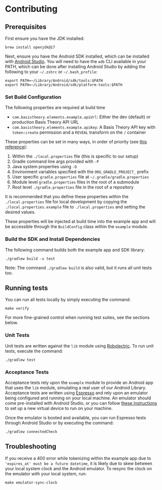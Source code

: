 # Contributing

## Prerequisites

First ensure you have the JDK installed:

```shell
brew install openjdk@17
```

Next, ensure you have the Android SDK installed, which can be installed with [Android Studio](https://developer.android.com/about/versions/12/setup-sdk).
You will need to have the `adb` CLI available in your PATH, which can be done after installing
Android Studio by adding the following to your `~/.zshrc` or `~/.bash_profile`:

```shell
export PATH=~/Library/Android/sdk/tools:$PATH
export PATH=~/Library/Android/sdk/platform-tools:$PATH
```

### Set Build Configuration

The following properties are required at build time
- `com.basistheory.elements.example.apiUrl`: Either the dev (default) or production Basis Theory API URL
- `com.basistheory.elements.example.apiKey`: A Basis Theory API key with `token:create` permission and a `REVEAL` transform on the `/` container

These properties can be set in many ways, in order of priority (see [this reference](https://tomgregory.com/gradle-project-properties-best-practices/#Why_do_we_need_project_properties_in_a_Gradle_build)):
1. Within the `./local.properties` file (this is specific to our setup)
2. Gradle command line args provided with `-P`
3. Java system properties using `-D`
4. Environment variables specified with the `ORG_GRADLE_PROJECT_` prefix
5. User specific `gradle.properties` file at `~/.gradle/gradle.properties`
6. Module level `gradle.properties` files in the root of a submodule
7. Root level `./gradle.properties` file in the root of a repository

It is recommended that you define these properties within the `./local.properties` file for 
local development by copying the `./local.properties.example` file to `./local.properties` and
setting the desired values.

These properties will be injected at build time into the example app and will be accessible through 
the `BuildConfig` class within the `example` module.

### Build the SDK and Install Dependencies

The following command builds both the example app and SDK library:

```shell
./gradlew build -x test
```

Note: The command `./gradlew build` is also valid, but it runs all unit tests too.

## Running tests

You can run all tests locally by simply executing the command:

```shell
make verify
```

For more fine-grained control when running test suites, see the sections below.

### Unit Tests

Unit tests are written against the `lib` module using [Robolectric](https://robolectric.org/). 
To run unit tests, execute the command:

```shell
./gradlew test
```

### Acceptance Tests

Acceptance tests rely upon the `example` module to provide an Android app that uses the `lib`
module, simulating a real user of our Android Library. Acceptance tests are written using 
[Espresso](https://developer.android.com/training/testing/espresso) and rely upon an emulator being 
configured and running on your local machine. An emulator should come pre-installed with 
Android Studio, or you can follow [these instructions](https://developer.android.com/studio/run/managing-avds) 
to set up a new virtual device to run on your machine.

Once the emulator is booted and available, you can run Espresso tests through Android Studio or by
executing the command:

```shell
./gradlew connectedCheck
```

## Troubleshooting

If you receive a 400 error while tokenizing within the example app due to `'expires_at' must be a future datetime`,
it is likely due to skew between your local system clock and the Android emulator. To resync the clock
on the emulator with your local system, run:

```shell
make emulator-sync-clock
```
